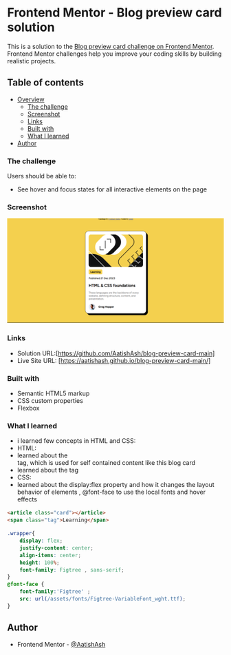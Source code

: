 # Frontend Mentor - Blog preview card solution

This is a solution to the [Blog preview card challenge on Frontend Mentor](https://www.frontendmentor.io/challenges/blog-preview-card-ckPaj01IcS). Frontend Mentor challenges help you improve your coding skills by building realistic projects. 

## Table of contents

- [Overview](#overview)
  - [The challenge](#the-challenge)
  - [Screenshot](#screenshot)
  - [Links](#links)
  - [Built with](#built-with)
  - [What I learned](#what-i-learned)
- [Author](#author)

### The challenge

Users should be able to:

- See hover and focus states for all interactive elements on the page

### Screenshot

![](./Screenshot1.png)

### Links

- Solution URL:[https://github.com/AatishAsh/blog-preview-card-main]
- Live Site URL: [https://aatishash.github.io/blog-preview-card-main/]

### Built with

- Semantic HTML5 markup
- CSS custom properties
- Flexbox


### What I learned

- i learned few concepts in HTML and CSS:
- HTML:
- learned about the <article> tag, which is used for self contained content like this blog card
- learned about the <span>tag
- CSS:
- learned about the display:flex property and how it changes the layout behavior of elements
, @font-face to use the local fonts and hover effects
```html
<article class="card"></article>
<span class="tag">Learning</span>
```
```css
.wrapper{
    display: flex;
    justify-content: center;
    align-items: center;
    height: 100%;
    font-family: Figtree , sans-serif;
}
@font-face {
    font-family:'Figtree' ;
    src: url(/assets/fonts/Figtree-VariableFont_wght.ttf);
}

```

## Author

- Frontend Mentor - [@AatishAsh](https://www.frontendmentor.io/profile/AatishAsh)


